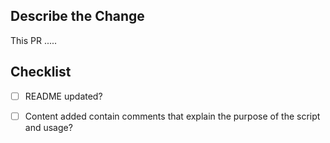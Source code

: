 ## Describe the Change

This PR .....

## Checklist

- [ ] README updated?

- [ ] Content added contain comments that explain the purpose of the script and usage?
